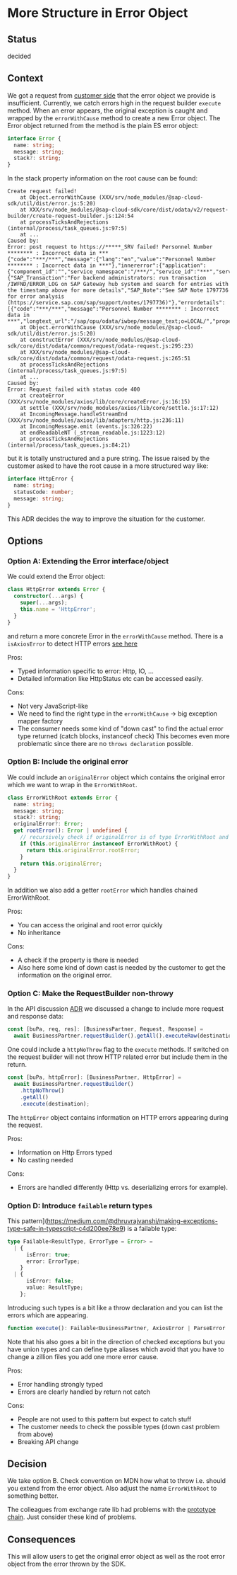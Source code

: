 # More Structure in Error Object

## Status

decided

## Context

We got a request from [customer side](https://github.com/SAP/cloud-sdk-js/issues/634) that the error object we provide is insufficient.
Currently, we catch errors high in the request builder `execute` method.
When an error appears, the original exception is caught and wrapped by the `errorWithCause` method to create a new Error object.
The Error object returned from the method is the plain ES error object:

```typescript
interface Error {
  name: string;
  message: string;
  stack?: string;
}
```

In the stack property information on the root cause can be found:

```text
Create request failed!
    at Object.errorWithCause (XXX/srv/node_modules/@sap-cloud-sdk/util/dist/error.js:5:20)
    at XXX/srv/node_modules/@sap-cloud-sdk/core/dist/odata/v2/request-builder/create-request-builder.js:124:54
    at processTicksAndRejections (internal/process/task_queues.js:97:5)
    at ...
Caused by:
Error: post request to https://*****_SRV failed! Personnel Number ******** : Incorrect data in ***
{"code":"***/***","message":{"lang":"en","value":"Personnel Number ******** : Incorrect data in ***"},"innererror":{"application":{"component_id":"","service_namespace":"/***/","service_id":"***","service_version":"0001"},"transactionid":"***","timestamp":"20201027150920.7447650","Error_Resolution":{"SAP_Transaction":"For backend administrators: run transaction /IWFND/ERROR_LOG on SAP Gateway hub system and search for entries with the timestamp above for more details","SAP_Note":"See SAP Note 1797736 for error analysis (https://service.sap.com/sap/support/notes/1797736)"},"errordetails":[{"code":"***/***","message":"Personnel Number ******** : Incorrect data in ***","longtext_url":"/sap/opu/odata/iwbep/message_text;o=LOCAL/","propertyref":"","severity":"error","target":""}]}}
    at Object.errorWithCause (XXX/srv/node_modules/@sap-cloud-sdk/util/dist/error.js:5:20)
    at constructError (XXX/srv/node_modules/@sap-cloud-sdk/core/dist/odata/common/request/odata-request.js:295:23)
    at XXX/srv/node_modules/@sap-cloud-sdk/core/dist/odata/common/request/odata-request.js:265:51
    at processTicksAndRejections (internal/process/task_queues.js:97:5)
    at ...
Caused by:
Error: Request failed with status code 400
    at createError (XXX/srv/node_modules/axios/lib/core/createError.js:16:15)
    at settle (XXX/srv/node_modules/axios/lib/core/settle.js:17:12)
    at IncomingMessage.handleStreamEnd (XXX/srv/node_modules/axios/lib/adapters/http.js:236:11)
    at IncomingMessage.emit (events.js:326:22)
    at endReadableNT (_stream_readable.js:1223:12)
    at processTicksAndRejections (internal/process/task_queues.js:84:21)
```

but it is totally unstructured and a pure string.
The issue raised by the customer asked to have the root cause in a more structured way like:

```typescript
interface HttpError {
  name: string;
  statusCode: number;
  message: string;
}
```

This ADR decides the way to improve the situation for the customer.

## Options

### Option A: Extending the Error interface/object

We could extend the Error object:

```typescript
class HttpError extends Error {
  constructor(...args) {
    super(...args);
    this.name = 'HttpError';
  }
}
```

and return a more concrete Error in the `errorWithCause` method.
There is a `isAxiosError` to detect HTTP errors [see here](https://github.com/axios/axios/pull/1419)

Pros:

- Typed information specific to error: Http, IO, ...
- Detailed information like HttpStatus etc can be accessed easily.

Cons:

- Not very JavaScript-like
- We need to find the right type in the `errorWithCause` -> big exception mapper factory
- The consumer needs some kind of "down cast" to find the actual error type returned (catch blocks, instanceof check)
  This becomes even more problematic since there are no `throws declaration` possible.

### Option B: Include the original error

We could include an `originalError` object which contains the original error which we want to wrap in the `ErrorWithRoot`.

```typescript
class ErrorWithRoot extends Error {
  name: string;
  message: string;
  stack?: string;
  originalError?: Error;
  get rootError(): Error | undefined {
    // recursively check if originalError is of type ErrorWithRoot and return the first non  ErrorWithRoot error in this chain.
    if (this.originalError instanceof ErrorWithRoot) {
      return this.originalError.rootError;
    }
    return this.originalError;
  }
}
```

In addition we also add a getter `rootError` which handles chained ErrorWithRoot.

Pros:

- You can access the original and root error quickly
- No inheritance

Cons:

- A check if the property is there is needed
- Also here some kind of down cast is needed by the customer to get the information on the original error.

### Option C: Make the RequestBuilder non-throwy

In the API discussion [ADR](https://github.com/SAP/cloud-sdk-js/pull/709) we discussed a change to include more request and response data:

```typescript
const [buPa, req, res]: [BusinessPartner, Request, Response] =
  await BusinessPartner.requestBuilder().getAll().executeRaw(destination);
```

One could include a `httpNoThrow` flag to the `execute` methods.
If switched on the request builder will not throw HTTP related error but include them in the return.

```typescript
const [buPa, httpError]: [BusinessPartner, HttpError] =
  await BusinessPartner.requestBuilder()
    .httpNoThrow()
    .getAll()
    .execute(destination);
```

The `httpError` object contains information on HTTP errors appearing during the request.

Pros:

- Information on Http Errors typed
- No casting needed

Cons:

- Errors are handled differently (Http vs. deserializing errors for example).

### Option D: Introduce `failable` return types

This pattern](https://medium.com/@dhruvrajvanshi/making-exceptions-type-safe-in-typescript-c4d200ee78e9) is a failable type:

```typescript
type Failable<ResultType, ErrorType = Error> =
  | {
      isError: true;
      error: ErrorType;
    }
  | {
      isError: false;
      value: ResultType;
    };
```

Introducing such types is a bit like a throw declaration and you can list the errors which are appearing.

```typescript
function execute(): Failable<BusinessPartner, AxiosError | ParseError | Error>;
```

Note that his also goes a bit in the direction of checked exceptions but you have union types and can define type aliases which avoid that you have to change a zillion files you add one more error cause.

Pros:

- Error handling strongly typed
- Errors are clearly handled by return not catch

Cons:

- People are not used to this pattern but expect to catch stuff
- The customer needs to check the possible types (down cast problem from above)
- Breaking API change

## Decision

We take option B.
Check convention on MDN how what to throw i.e. should you extend from the error object.
Also adjust the name `ErrorWithRoot` to something better.

The colleagues from exchange rate lib had problems with the [prototype chain](https://www.typescriptlang.org/docs/handbook/release-notes/typescript-2-2.html#support-for-newtarget).
Just consider these kind of problems.

## Consequences

This will allow users to get the original error object as well as the root error object from the error thrown by the SDK.
